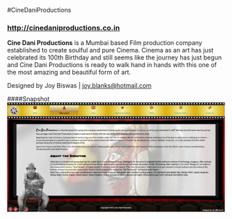 #CineDaniProductions
### http://cinedaniproductions.co.in
**Cine Dani Productions** is a Mumbai based Film production company established to create soulful and pure Cinema. Cinema as an art has just celebrated its 100th Birthday and still seems like the journey has just begun and Cine Dani Productions is ready to walk hand in hands with this one of the most amazing and beautiful form of art.

Designed by Joy Biswas | joy.blanks@hotmail.com

####Snapshot
<img src="resources/images/snapshot.png" />

